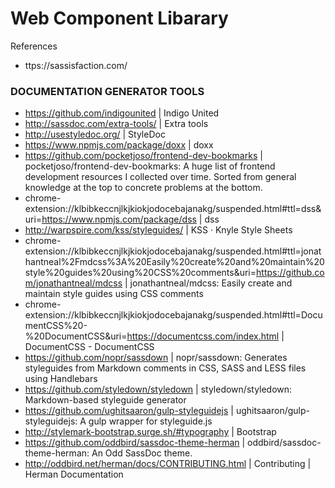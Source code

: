 # Web Component Libarary

References

- ttps://sassisfaction.com/



### DOCUMENTATION GENERATOR TOOLS

- https://github.com/indigounited | Indigo United
- http://sassdoc.com/extra-tools/ | Extra tools
- http://usestyledoc.org/ | StyleDoc
- https://www.npmjs.com/package/doxx | doxx
- https://github.com/pocketjoso/frontend-dev-bookmarks | pocketjoso/frontend-dev-bookmarks: A huge list of frontend development resources I collected over time. Sorted from general knowledge at the top to concrete problems at the bottom.
- chrome-extension://klbibkeccnjlkjkiokjodocebajanakg/suspended.html#ttl=dss&uri=https://www.npmjs.com/package/dss | dss
- http://warpspire.com/kss/styleguides/ | KSS · Knyle Style Sheets
- chrome-extension://klbibkeccnjlkjkiokjodocebajanakg/suspended.html#ttl=jonathantneal%2Fmdcss%3A%20Easily%20create%20and%20maintain%20style%20guides%20using%20CSS%20comments&uri=https://github.com/jonathantneal/mdcss | jonathantneal/mdcss: Easily create and maintain style guides using CSS comments
- chrome-extension://klbibkeccnjlkjkiokjodocebajanakg/suspended.html#ttl=DocumentCSS%20-%20DocumentCSS&uri=https://documentcss.com/index.html | DocumentCSS - DocumentCSS
- https://github.com/nopr/sassdown | nopr/sassdown: Generates styleguides from Markdown comments in CSS, SASS and LESS files using Handlebars
- https://github.com/styledown/styledown | styledown/styledown: Markdown-based styleguide generator
- https://github.com/ughitsaaron/gulp-styleguidejs | ughitsaaron/gulp-styleguidejs: A gulp wrapper for styleguide.js
- http://stylemark-bootstrap.surge.sh/#typography | Bootstrap
- https://github.com/oddbird/sassdoc-theme-herman | oddbird/sassdoc-theme-herman: An Odd SassDoc theme.
- http://oddbird.net/herman/docs/CONTRIBUTING.html | Contributing | Herman Documentation
